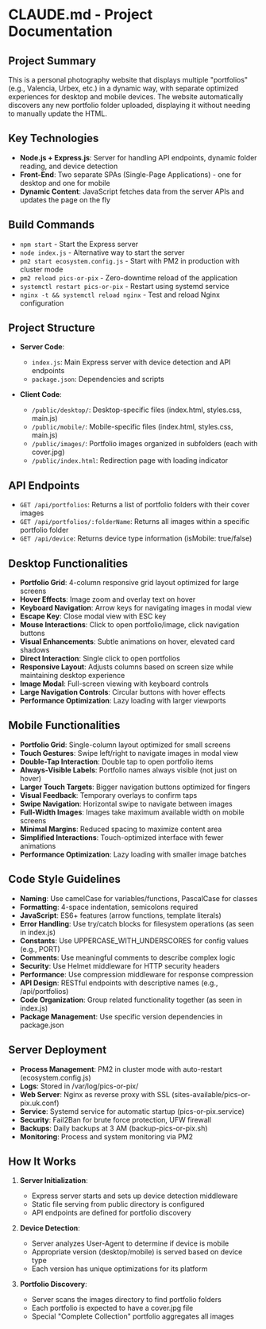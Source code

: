 # CLAUDE.md - Project Documentation

## Project Summary
This is a personal photography website that displays multiple "portfolios" (e.g., Valencia, Urbex, etc.) in a dynamic way, with separate optimized experiences for desktop and mobile devices. The website automatically discovers any new portfolio folder uploaded, displaying it without needing to manually update the HTML.

## Key Technologies
- **Node.js + Express.js**: Server for handling API endpoints, dynamic folder reading, and device detection
- **Front-End**: Two separate SPAs (Single-Page Applications) - one for desktop and one for mobile
- **Dynamic Content**: JavaScript fetches data from the server APIs and updates the page on the fly

## Build Commands
- `npm start` - Start the Express server
- `node index.js` - Alternative way to start the server
- `pm2 start ecosystem.config.js` - Start with PM2 in production with cluster mode
- `pm2 reload pics-or-pix` - Zero-downtime reload of the application
- `systemctl restart pics-or-pix` - Restart using systemd service
- `nginx -t && systemctl reload nginx` - Test and reload Nginx configuration

## Project Structure
- **Server Code**: 
  - `index.js`: Main Express server with device detection and API endpoints
  - `package.json`: Dependencies and scripts

- **Client Code**: 
  - `/public/desktop/`: Desktop-specific files (index.html, styles.css, main.js)
  - `/public/mobile/`: Mobile-specific files (index.html, styles.css, main.js)
  - `/public/images/`: Portfolio images organized in subfolders (each with cover.jpg)
  - `/public/index.html`: Redirection page with loading indicator

## API Endpoints
- `GET /api/portfolios`: Returns a list of portfolio folders with their cover images
- `GET /api/portfolios/:folderName`: Returns all images within a specific portfolio folder
- `GET /api/device`: Returns device type information (isMobile: true/false)

## Desktop Functionalities
- **Portfolio Grid**: 4-column responsive grid layout optimized for large screens
- **Hover Effects**: Image zoom and overlay text on hover
- **Keyboard Navigation**: Arrow keys for navigating images in modal view
- **Escape Key**: Close modal view with ESC key
- **Mouse Interactions**: Click to open portfolio/image, click navigation buttons
- **Visual Enhancements**: Subtle animations on hover, elevated card shadows
- **Direct Interaction**: Single click to open portfolios
- **Responsive Layout**: Adjusts columns based on screen size while maintaining desktop experience
- **Image Modal**: Full-screen viewing with keyboard controls
- **Large Navigation Controls**: Circular buttons with hover effects
- **Performance Optimization**: Lazy loading with larger viewports

## Mobile Functionalities
- **Portfolio Grid**: Single-column layout optimized for small screens
- **Touch Gestures**: Swipe left/right to navigate images in modal view
- **Double-Tap Interaction**: Double tap to open portfolio items
- **Always-Visible Labels**: Portfolio names always visible (not just on hover)
- **Larger Touch Targets**: Bigger navigation buttons optimized for fingers
- **Visual Feedback**: Temporary overlays to confirm taps
- **Swipe Navigation**: Horizontal swipe to navigate between images
- **Full-Width Images**: Images take maximum available width on mobile screens
- **Minimal Margins**: Reduced spacing to maximize content area
- **Simplified Interactions**: Touch-optimized interface with fewer animations
- **Performance Optimization**: Lazy loading with smaller image batches

## Code Style Guidelines
- **Naming**: Use camelCase for variables/functions, PascalCase for classes
- **Formatting**: 4-space indentation, semicolons required
- **JavaScript**: ES6+ features (arrow functions, template literals)
- **Error Handling**: Use try/catch blocks for filesystem operations (as seen in index.js)
- **Constants**: Use UPPERCASE_WITH_UNDERSCORES for config values (e.g., PORT)
- **Comments**: Use meaningful comments to describe complex logic
- **Security**: Use Helmet middleware for HTTP security headers
- **Performance**: Use compression middleware for response compression
- **API Design**: RESTful endpoints with descriptive names (e.g., /api/portfolios)
- **Code Organization**: Group related functionality together (as seen in index.js)
- **Package Management**: Use specific version dependencies in package.json

## Server Deployment
- **Process Management**: PM2 in cluster mode with auto-restart (ecosystem.config.js)
- **Logs**: Stored in /var/log/pics-or-pix/
- **Web Server**: Nginx as reverse proxy with SSL (sites-available/pics-or-pix.uk.conf)
- **Service**: Systemd service for automatic startup (pics-or-pix.service)
- **Security**: Fail2Ban for brute force protection, UFW firewall
- **Backups**: Daily backups at 3 AM (backup-pics-or-pix.sh)
- **Monitoring**: Process and system monitoring via PM2

## How It Works
1. **Server Initialization**:
   - Express server starts and sets up device detection middleware
   - Static file serving from public directory is configured
   - API endpoints are defined for portfolio discovery

2. **Device Detection**:
   - Server analyzes User-Agent to determine if device is mobile
   - Appropriate version (desktop/mobile) is served based on device type
   - Each version has unique optimizations for its platform

3. **Portfolio Discovery**:
   - Server scans the images directory to find portfolio folders
   - Each portfolio is expected to have a cover.jpg file
   - Special "Complete Collection" portfolio aggregates all images